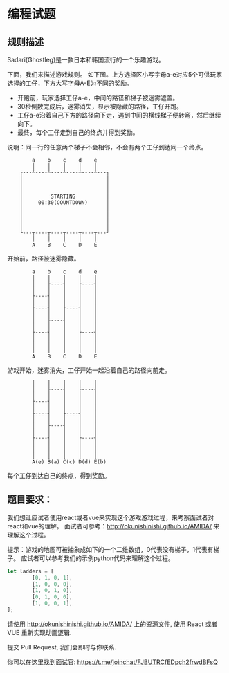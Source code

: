 # 编程试题

## 规则描述
Sadari(Ghostleg)是一款日本和韩国流行的一个乐趣游戏。

下面，我们来描述游戏规则。
如下图。上方选择区小写字母a-e对应5个可供玩家选择的工仔，下方大写字母A-E为不同的奖励。

- 开跑前，玩家选择工仔a-e，中间的路径和梯子被迷雾遮盖。
- 30秒倒数完成后，迷雾消失，显示被隐藏的路径，工仔开跑。
- 工仔a-e沿着自己下方的路径向下走，遇到中间的横线梯子便转弯，然后继续向下。
- 最终，每个工仔走到自己的终点并得到奖励。

说明：同一行的任意两个梯子不会相邻，不会有两个工仔到达同一个终点。
```                  
        a    b    c    d    e    
        │    │    │    │    │    
    ┌---┴----┴----┴----┴----┴---┐
    │                           │
    │                           │
    │                           │
    │         STARTING          │
    │     00:30(COUNTDOWN)      │
    │                           │
    │                           │
    │                           │
    │                           │
    └---┬----┬----┬----┬----┬---┘
        │    │    │    │    │    
        A    B    C    D    E    
```
开始前，路径被迷雾隐藏。

```                      
        a    b    c    d    e  
        │    │    │    │    │  
        │    ├----┤    ├----┤  
        │    │    │    │    │  
        ├----┤    │    │    │  
        │    │    │    │    │  
        ├----┤    ├----┤    │  
        │    │    │    │    │  
        │    ├----┤    │    │  
        │    │    │    │    │  
        ├----┤    │    ├----┤  
        │    │    │    │    │  
        │    │    │    │    │  
        │    │    │    │    │  
        A    B    C    D    E                
```
游戏开始，迷雾消失，工仔开始一起沿着自己的路径向前走。

```                      
        │    │    │    │    │  
        │    ├----┤    ├----┤  
        │    │    │    │    │  
        ├----┤    │    │    │  
        │    │    │    │    │  
        ├----┤    ├----┤    │  
        │    │    │    │    │  
        │    ├----┤    │    │  
        │    │    │    │    │  
        ├----┤    │    ├----┤  
        │    │    │    │    │  
        │    │    │    │    │  
        │    │    │    │    │  
        A(e) B(a) C(c) D(d) E(b)                
```
每个工仔到达自己的终点，得到奖励。

## 题目要求：
我们想让应试者使用react或者vue来实现这个游戏游戏过程，来考察面试者对react和vue的理解。
面试者可参考：http://okunishinishi.github.io/AMIDA/ 来理解这个过程。

提示：游戏的地图可被抽象成如下的一个二维数组，0代表没有梯子，1代表有梯子。
应试者可以参考我们的示例python代码来理解这个过程。
```javascript
let ladders = [
        [0, 1, 0, 1],
        [1, 0, 0, 0],
        [1, 0, 1, 0],
        [0, 1, 0, 0],
        [1, 0, 0, 1],
];
```

请使用 http://okunishinishi.github.io/AMIDA/ 上的资源文件, 使用 React 或者 VUE 重新实现动画逻辑.

提交 Pull Request, 我们会即时与你联系.

你可以在这里找到面试官: https://t.me/joinchat/FJBUTRCfEDpch2frwdBFsQ
